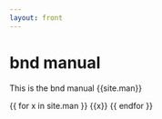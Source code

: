 ```yaml
---
layout: front
---
```


# bnd manual

This is the bnd manual
{{site.man}}

{{ for x in site.man }}
	{{x}}
{{ endfor }} 